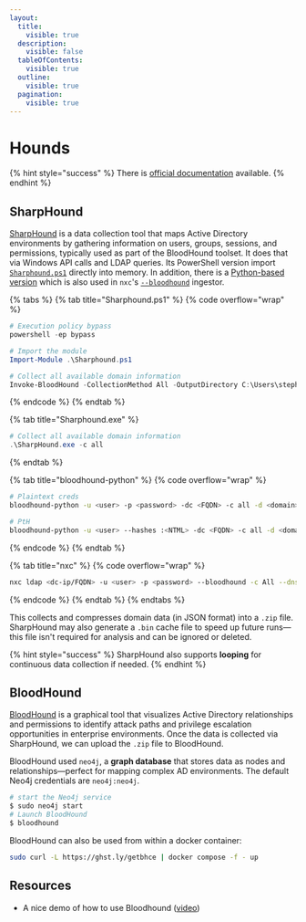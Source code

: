 ```yaml
---
layout:
  title:
    visible: true
  description:
    visible: false
  tableOfContents:
    visible: true
  outline:
    visible: true
  pagination:
    visible: true
---
```


# Hounds

{% hint style="success" %}
There is [official documentation](https://bloodhound.specterops.io/home) available.
{% endhint %}

## SharpHound

[SharpHound](https://github.com/SpecterOps/SharpHound) is a data collection tool that maps Active Directory environments by gathering information on users, groups, sessions, and permissions, typically used as part of the BloodHound toolset. It does that via Windows API calls and LDAP queries. Its PowerShell version import [`Sharphound.ps1`](https://github.com/SpecterOps/BloodHound-Legacy/tree/master/Collectors) directly into memory. In addition, there is a [Python-based version](https://github.com/dirkjanm/BloodHound.py) which is also used in `nxc`'s [`--bloodhound`](https://www.netexec.wiki/ldap-protocol/bloodhound-ingestor) ingestor.

{% tabs %}
{% tab title="Sharphound.ps1" %}
{% code overflow="wrap" %}
```powershell
# Execution policy bypass
powershell -ep bypass

# Import the module
Import-Module .\Sharphound.ps1

# Collect all available domain information
Invoke-BloodHound -CollectionMethod All -OutputDirectory C:\Users\stephanie\Desktop\ -OutputPrefix "corp audit"
```
{% endcode %}
{% endtab %}

{% tab title="Sharphound.exe" %}
```powershell
# Collect all available domain information
.\SharpHound.exe -c all
```
{% endtab %}

{% tab title="bloodhound-python" %}
{% code overflow="wrap" %}
```bash
# Plaintext creds
bloodhound-python -u <user> -p <password> -dc <FQDN> -c all -d <domain> -ns <dc-ip>

# PtH
bloodhound-python -u <user> --hashes :<NTML> -dc <FQDN> -c all -d <domain> -ns <dc-ip>
```
{% endcode %}
{% endtab %}

{% tab title="nxc" %}
{% code overflow="wrap" %}
```bash
nxc ldap <dc-ip/FQDN> -u <user> -p <password> --bloodhound -c All --dns-server <dc-ip>
```
{% endcode %}
{% endtab %}
{% endtabs %}

This collects and compresses domain data (in JSON format) into a `.zip` file. SharpHound may also generate a `.bin` cache file to speed up future runs—this file isn't required for analysis and can be ignored or deleted.

{% hint style="success" %}
SharpHound also supports **looping** for continuous data collection if needed.
{% endhint %}

## BloodHound

[BloodHound](https://github.com/SpecterOps/BloodHound) is a graphical tool that visualizes Active Directory relationships and permissions to identify attack paths and privilege escalation opportunities in enterprise environments. Once the data is collected via SharpHound, we can upload the `.zip` file to BloodHound.&#x20;

BloodHound used `neo4j`, a **graph database** that stores data as nodes and relationships—perfect for mapping complex AD environments. The default Neo4j credentials are `neo4j:neo4j`.

```bash
# start the Neo4j service
$ sudo neo4j start
# Launch BloodHound
$ bloodhound
```

BloodHound can also be used from within a docker container:&#x20;

```bash
sudo curl -L https://ghst.ly/getbhce | docker compose -f - up
```

## Resources

* A nice demo of how to use Bloodhound ([video](https://www.youtube.com/watch?v=aJqjH3MsbLM))
